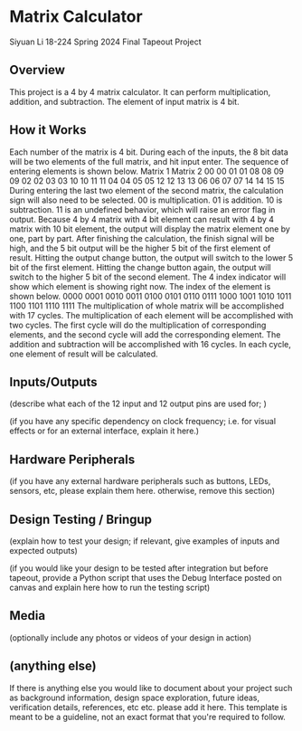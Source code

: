 # Matrix Calculator

Siyuan Li
18-224 Spring 2024 Final Tapeout Project

## Overview

This project is a 4 by 4 matrix calculator. It can perform multiplication, addition, and subtraction. The element of input matrix is 4 bit.

## How it Works

Each number of the matrix is 4 bit. During each of the inputs, the 8 bit data will be two elements of the full matrix, and hit input enter.
The sequence of entering elements is shown below.
  Matrix 1       Matrix 2 
00 00 01 01    08 08 09 09
02 02 03 03    10 10 11 11
04 04 05 05    12 12 13 13
06 06 07 07    14 14 15 15
During entering the last two element of the second matrix, the calculation sign will also need to be selected. 00 is multiplication. 01 is addition. 10 is subtraction. 11 is an undefined behavior, which will raise an error flag in output.
Because 4 by 4 matrix with 4 bit element can result with 4 by 4 matrix with 10 bit element, the output will display the matrix element one by one, part by part. After finishing the calculation, the finish signal will be high, and the 5 bit output will be the higher 5 bit of the first element of result. Hitting the output change button, the output will switch to the lower 5 bit of the first element. Hitting the change button again, the output will switch to the higher 5 bit of the second element.
The 4 index indicator will show which element is showing right now. The index of the element is shown below.
0000 0001 0010 0011
0100 0101 0110 0111
1000 1001 1010 1011
1100 1101 1110 1111
The multiplication of whole matrix will be accomplished with 17 cycles. The multiplication of each element will be accomplished with two cycles. The first cycle will do the multiplication of corresponding elements, and the second cycle will add the corresponding element.
The addition and subtraction will be accomplished with 16 cycles. In each cycle, one element of result will be calculated.

## Inputs/Outputs

(describe what each of the 12 input and 12 output pins are used for; )

(if you have any specific dependency on clock frequency; i.e. for visual effects or for an external interface, explain it here.)

## Hardware Peripherals

(if you have any external hardware peripherals such as buttons, LEDs, sensors, etc, please explain them here. otherwise, remove this section)

## Design Testing / Bringup

(explain how to test your design; if relevant, give examples of inputs and expected outputs)

(if you would like your design to be tested after integration but before tapeout, provide a Python script that uses the Debug Interface posted on canvas and explain here how to run the testing script)

## Media

(optionally include any photos or videos of your design in action)

## (anything else)

If there is anything else you would like to document about your project such as background information, design space exploration, future ideas, verification details, references, etc etc. please add it here. This template is meant to be a guideline, not an exact format that you're required to follow.
